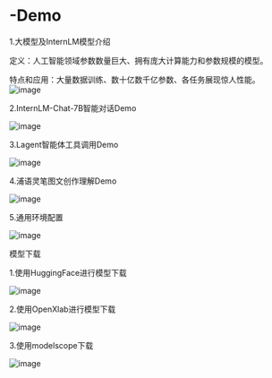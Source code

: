 # -Demo
1.大模型及InternLM模型介绍

定义：人工智能领域参数数量巨大、拥有庞大计算能力和参数规模的模型。

特点和应用：大量数据训练、数十亿数千亿参数、各任务展现惊人性能。
![image](https://github.com/hui1feng/-Demo/assets/126125104/e4d2cc09-792a-4eb0-b2ea-e9a662423ff4)


2.InternLM-Chat-7B智能对话Demo

![image](https://github.com/hui1feng/-Demo/assets/126125104/9416f4dc-7a92-4b06-91f9-a0894baebf40)


3.Lagent智能体工具调用Demo

![image](https://github.com/hui1feng/-Demo/assets/126125104/29f3c0ec-8c73-45ea-a01c-e91bb8a7f147)


4.浦语灵笔图文创作理解Demo

![image](https://github.com/hui1feng/-Demo/assets/126125104/01f2b355-6d09-4da4-b229-206b6096cb5a)


5.通用环境配置

![image](https://github.com/hui1feng/-Demo/assets/126125104/2eef6ddb-bc5c-47ab-a391-636389c47791)




模型下载

1.使用HuggingFace进行模型下载

![image](https://github.com/hui1feng/-Demo/assets/126125104/487718bd-10c9-4b92-9c75-72dc93d781b0)


2.使用OpenXlab进行模型下载

![image](https://github.com/hui1feng/-Demo/assets/126125104/41ce95a4-61ac-467e-81dd-71d1414d9398)


3.使用modelscope下载

![image](https://github.com/hui1feng/-Demo/assets/126125104/564948be-10f6-4c7e-81ff-ac448af5f102)








